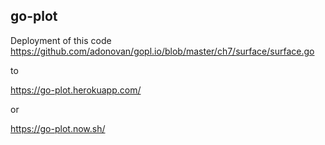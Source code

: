 ## go-plot

Deployment of this code
https://github.com/adonovan/gopl.io/blob/master/ch7/surface/surface.go

to

https://go-plot.herokuapp.com/

or 

https://go-plot.now.sh/

